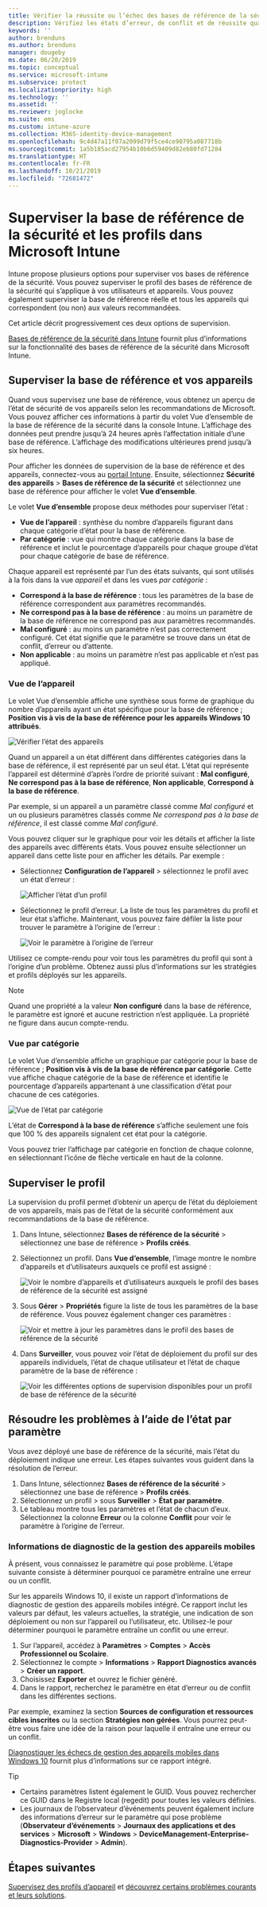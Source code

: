 ```yaml
---
title: Vérifier la réussite ou l’échec des bases de référence de la sécurité dans Microsoft Intune - Azure | Microsoft Docs
description: Vérifiez les états d’erreur, de conflit et de réussite quand vous déployez des bases de référence de la sécurité vers des utilisateurs et appareils dans Microsoft Intune MDM. Découvrez comment résoudre les problèmes à l’aide des journaux clients et des fonctionnalités de rapport dans Intune.
keywords: ''
author: brenduns
ms.author: brenduns
manager: dougeby
ms.date: 06/20/2019
ms.topic: conceptual
ms.service: microsoft-intune
ms.subservice: protect
ms.localizationpriority: high
ms.technology: ''
ms.assetid: ''
ms.reviewer: joglocke
ms.suite: ems
ms.custom: intune-azure
ms.collection: M365-identity-device-management
ms.openlocfilehash: 9c4d47a11f07a2099d79f5ce4ce90795a087718b
ms.sourcegitcommit: 1a5b185acd27954b10b6d59409d82eb80fd71284
ms.translationtype: HT
ms.contentlocale: fr-FR
ms.lasthandoff: 10/21/2019
ms.locfileid: "72681472"
---
```

# <a name="monitor-security-baseline-and-profiles-in-microsoft-intune"></a>Superviser la base de référence de la sécurité et les profils dans Microsoft Intune  

Intune propose plusieurs options pour superviser vos bases de référence de la sécurité. Vous pouvez superviser le profil des bases de référence de la sécurité qui s’applique à vos utilisateurs et appareils. Vous pouvez également superviser la base de référence réelle et tous les appareils qui correspondent (ou non) aux valeurs recommandées.

Cet article décrit progressivement ces deux options de supervision.

[Bases de référence de la sécurité dans Intune](../security-baselines.md) fournit plus d’informations sur la fonctionnalité des bases de référence de la sécurité dans Microsoft Intune.

## <a name="monitor-the-baseline-and-your-devices"></a>Superviser la base de référence et vos appareils  

Quand vous supervisez une base de référence, vous obtenez un aperçu de l’état de sécurité de vos appareils selon les recommandations de Microsoft. Vous pouvez afficher ces informations à partir du volet Vue d’ensemble de la base de référence de la sécurité dans la console Intune.  L’affichage des données peut prendre jusqu’à 24 heures après l’affectation initiale d’une base de référence. L’affichage des modifications ultérieures prend jusqu’à six heures.  

Pour afficher les données de supervision de la base de référence et des appareils, connectez-vous au [portail Intune](https://go.microsoft.com/fwlink/?linkid=2090973). Ensuite, sélectionnez **Sécurité des appareils** > **Bases de référence de la sécurité** et sélectionnez une base de référence pour afficher le volet **Vue d’ensemble**.

Le volet **Vue d’ensemble** propose deux méthodes pour superviser l’état :
- **Vue de l’appareil** : synthèse du nombre d’appareils figurant dans chaque catégorie d’état pour la base de référence.  
- **Par catégorie** : vue qui montre chaque catégorie dans la base de référence et inclut le pourcentage d’appareils pour chaque groupe d’état pour chaque catégorie de base de référence. 

Chaque appareil est représenté par l’un des états suivants, qui sont utilisés à la fois dans la vue *appareil* et dans les vues *par catégorie* :  
- **Correspond à la base de référence** : tous les paramètres de la base de référence correspondent aux paramètres recommandés.
- **Ne correspond pas à la base de référence** : au moins un paramètre de la base de référence ne correspond pas aux paramètres recommandés.
- **Mal configuré** : au moins un paramètre n’est pas correctement configuré. Cet état signifie que le paramètre se trouve dans un état de conflit, d’erreur ou d’attente.
- **Non applicable** : au moins un paramètre n’est pas applicable et n’est pas appliqué.


### <a name="device-view"></a>Vue de l’appareil
Le volet Vue d’ensemble affiche une synthèse sous forme de graphique du nombre d’appareils ayant un état spécifique pour la base de référence ; **Position vis à vis de la base de référence pour les appareils Windows 10 attribués**.  

![Vérifier l’état des appareils](./media/security-baselines-monitor/overview.png)

Quand un appareil a un état différent dans différentes catégories dans la base de référence, il est représenté par un seul état. L’état qui représente l’appareil est déterminé d’après l’ordre de priorité suivant : **Mal configuré**, **Ne correspond pas à la base de référence**, **Non applicable**, **Correspond à la base de référence**.  

Par exemple, si un appareil a un paramètre classé comme *Mal configuré* et un ou plusieurs paramètres classés comme *Ne correspond pas à la base de référence*, il est classé comme *Mal configuré*.  

Vous pouvez cliquer sur le graphique pour voir les détails et afficher la liste des appareils avec différents états. Vous pouvez ensuite sélectionner un appareil dans cette liste pour en afficher les détails. Par exemple :
- Sélectionnez **Configuration de l’appareil** > sélectionnez le profil avec un état d’erreur :

  ![Afficher l’état d’un profil](./media/security-baselines-monitor/device-configuration-profile-list.png)

- Sélectionnez le profil d’erreur. La liste de tous les paramètres du profil et leur état s’affiche. Maintenant, vous pouvez faire défiler la liste pour trouver le paramètre à l’origine de l’erreur :

  ![Voir le paramètre à l’origine de l’erreur](./media/security-baselines-monitor/profile-with-error-status.png)

Utilisez ce compte-rendu pour voir tous les paramètres du profil qui sont à l’origine d’un problème. Obtenez aussi plus d’informations sur les stratégies et profils déployés sur les appareils.

> [!NOTE]
> Quand une propriété a la valeur **Non configuré** dans la base de référence, le paramètre est ignoré et aucune restriction n’est appliquée. La propriété ne figure dans aucun compte-rendu.

### <a name="per-category-view"></a>Vue par catégorie
Le volet Vue d’ensemble affiche un graphique par catégorie pour la base de référence ; **Position vis à vis de la base de référence par catégorie**.  Cette vue affiche chaque catégorie de la base de référence et identifie le pourcentage d’appareils appartenant à une classification d’état pour chacune de ces catégories. 
 
![Vue de l’état par catégorie](./media/security-baselines-monitor/monitor-baseline-per-category.png)

L’état de **Correspond à la base de référence** s’affiche seulement une fois que 100 % des appareils signalent cet état pour la catégorie.   

Vous pouvez trier l’affichage par catégorie en fonction de chaque colonne, en sélectionnant l’icône de flèche verticale en haut de la colonne.  


## <a name="monitor-the-profile"></a>Superviser le profil

La supervision du profil permet d’obtenir un aperçu de l’état du déploiement de vos appareils, mais pas de l’état de la sécurité conformément aux recommandations de la base de référence.

1. Dans Intune, sélectionnez **Bases de référence de la sécurité** > sélectionnez une base de référence > **Profils créés**.

2. Sélectionnez un profil. Dans **Vue d’ensemble**, l’image montre le nombre d’appareils et d’utilisateurs auxquels ce profil est assigné :

    ![Voir le nombre d’appareils et d’utilisateurs auxquels le profil des bases de référence de la sécurité est assigné](./media/security-baselines-monitor/existing-profile-overview.png)

3. Sous **Gérer** > **Propriétés** figure la liste de tous les paramètres de la base de référence. Vous pouvez également changer ces paramètres :

    ![Voir et mettre à jour les paramètres dans le profil des bases de référence de la sécurité](./media/security-baselines-monitor/manage-settings.png)

4. Dans **Surveiller**, vous pouvez voir l’état de déploiement du profil sur des appareils individuels, l’état de chaque utilisateur et l’état de chaque paramètre de la base de référence :

    ![Voir les différentes options de supervision disponibles pour un profil de base de référence de la sécurité](./media/security-baselines-monitor/monitor-status-options.png)

## <a name="troubleshoot-using-per-setting-status"></a>Résoudre les problèmes à l’aide de l’état par paramètre

Vous avez déployé une base de référence de la sécurité, mais l’état du déploiement indique une erreur. Les étapes suivantes vous guident dans la résolution de l’erreur.

1. Dans Intune, sélectionnez **Bases de référence de la sécurité** > sélectionnez une base de référence > **Profils créés**.
2. Sélectionnez un profil > sous **Surveiller** > **État par paramètre**.
3. Le tableau montre tous les paramètres et l’état de chacun d’eux. Sélectionnez la colonne **Erreur** ou la colonne **Conflit** pour voir le paramètre à l’origine de l’erreur.

### <a name="mdm-diagnostic-information"></a>Informations de diagnostic de la gestion des appareils mobiles

À présent, vous connaissez le paramètre qui pose problème. L’étape suivante consiste à déterminer pourquoi ce paramètre entraîne une erreur ou un conflit. 

Sur les appareils Windows 10, il existe un rapport d’informations de diagnostic de gestion des appareils mobiles intégré. Ce rapport inclut les valeurs par défaut, les valeurs actuelles, la stratégie, une indication de son déploiement ou non sur l’appareil ou l’utilisateur, etc. Utilisez-le pour déterminer pourquoi le paramètre entraîne un conflit ou une erreur.

1. Sur l’appareil, accédez à **Paramètres** > **Comptes** > **Accès Professionnel ou Scolaire**.
2. Sélectionnez le compte > **Informations** > **Rapport Diagnostics avancés** > **Créer un rapport**.
3. Choisissez **Exporter** et ouvrez le fichier généré.
4. Dans le rapport, recherchez le paramètre en état d’erreur ou de conflit dans les différentes sections.

  Par exemple, examinez la section **Sources de configuration et ressources cibles inscrites** ou la section **Stratégies non gérées**. Vous pourrez peut-être vous faire une idée de la raison pour laquelle il entraîne une erreur ou un conflit.

[Diagnostiquer les échecs de gestion des appareils mobiles dans Windows 10](https://docs.microsoft.com/windows/client-management/mdm/diagnose-mdm-failures-in-windows-10) fournit plus d’informations sur ce rapport intégré.

> [!TIP]
> - Certains paramètres listent également le GUID. Vous pouvez rechercher ce GUID dans le Registre local (regedit) pour toutes les valeurs définies.
> - Les journaux de l’observateur d’événements peuvent également inclure des informations d’erreur sur le paramètre qui pose problème (**Observateur d’événements** > **Journaux des applications et des services** > **Microsoft** > **Windows** > **DeviceManagement-Enterprise-Diagnostics-Provider** > **Admin**).

## <a name="next-steps"></a>Étapes suivantes

[Supervisez des profils d’appareil](../configuration/device-profile-monitor.md) et [découvrez certains problèmes courants et leurs solutions](../configuration/device-profile-troubleshoot.md).
